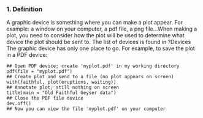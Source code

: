 ### 1. Definition
A graphic device is something where you can make a plot appear. For example: a window on your computer, a pdf file, a png file...When making a plot, you need to consider how the plot will be used to determine what device the plot should be sent to. The list of devices is found in ?Devices
The graphic device has only one place to go.
For example, to save the plot in a PDF device:
```[R]
## Open PDF device; create 'myplot.pdf' in my working directory
pdf(file = "myplot.pdf")  
## Create plot and send to a file (no plot appears on screen)
with(faithful, plot(eruptions, waiting))  
## Annotate plot; still nothing on screen
title(main = "Old Faithful Geyser data")  
## Close the PDF file device
dev.off()  
## Now you can view the file 'myplot.pdf' on your computer
```
